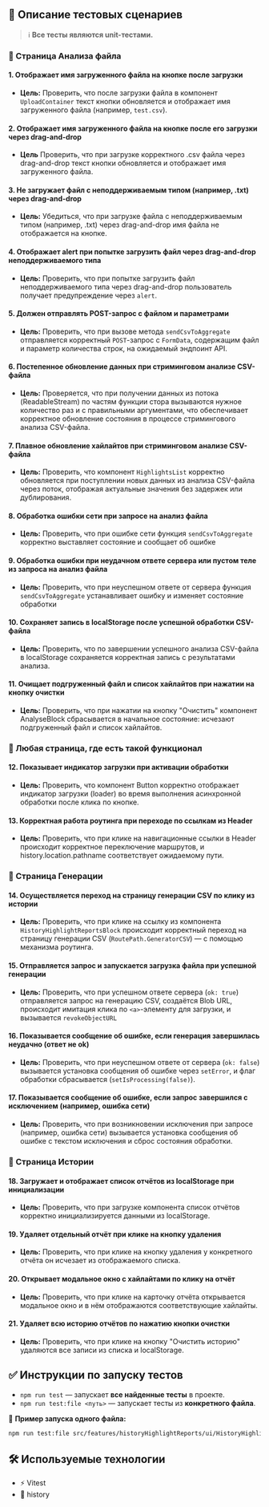 ## 🧪 Описание тестовых сценариев

> ℹ️ **Все тесты являются unit-тестами.**

### 📂 Страница Анализа файла

#### 1. Отображает имя загруженного файла на кнопке после загрузки

-   **Цель:** Проверить, что после загрузки файла в компонент `UploadContainer` текст кнопки обновляется и отображает имя загруженного файла (например, `test.csv`).

#### 2. Отображает имя загруженного файла на кнопке после его загрузки через drag-and-drop

-   **Цель** Проверить, что при загрузке корректного .csv файла через drag-and-drop текст кнопки обновляется и отображает имя загруженного файла.

#### 3. Не загружает файл с неподдерживаемым типом (например, .txt) через drag-and-drop

-   **Цель:** Убедиться, что при загрузке файла с неподдерживаемым типом (например, .txt) через drag-and-drop имя файла не отображается на кнопке.

#### 4. Отображает alert при попытке загрузить файл через drag-and-drop неподдерживаемого типа

-   **Цель:** Проверить, что при попытке загрузить файл неподдерживаемого типа через drag-and-drop пользователь получает предупреждение через `alert`.

#### 5. Должен отправлять POST-запрос с файлом и параметрами

-   **Цель:** Проверить, что при вызове метода `sendCsvToAggregate` отправляется корректный `POST`-запрос с `FormData`, содержащим файл и параметр количества строк, на ожидаемый эндпоинт API.

#### 6. Постепенное обновление данных при стриминговом анализе CSV-файла

-   **Цель:** Проверяется, что при получении данных из потока (ReadableStream) по частям функции стора вызываются нужное количество раз и с правильными аргументами, что обеспечивает корректное обновление состояния в процессе стримингового анализа CSV-файла.

#### 7. Плавное обновление хайлайтов при стриминговом анализе CSV-файла

-   **Цель:** Проверить, что компонент `HighlightsList` корректно обновляется при поступлении новых данных из анализа CSV-файла через поток, отображая актуальные значения без задержек или дублирования.

#### 8. Обработка ошибки сети при запросе на анализ файла

-   **Цель:** Проверить, что при ошибке сети функция `sendCsvToAggregate` корректно выставляет состояние и сообщает об ошибке

#### 9. Обработка ошибки при неудачном ответе сервера или пустом теле из запроса на анализ файла

-   **Цель:** Проверить, что при неуспешном ответе от сервера функция `sendCsvToAggregate` устанавливает ошибку и изменяет состояние обработки

#### 10. Сохраняет запись в localStorage после успешной обработки CSV-файла

-   **Цель:** Проверить, что по завершении успешного анализа CSV-файла в localStorage сохраняется корректная запись с результатами анализа.

#### 11. Очищает подгруженный файл и список хайлайтов при нажатии на кнопку очистки

-   **Цель:** Проверить, что при нажатии на кнопку "Очистить" компонент AnalyseBlock сбрасывается в начальное состояние: исчезают подгруженный файл и список хайлайтов.

### 📂 Любая страница, где есть такой функционал

#### 12. Показывает индикатор загрузки при активации обработки

-   **Цель:** Проверить, что компонент Button корректно отображает индикатор загрузки (loader) во время выполнения асинхронной обработки после клика по кнопке.

#### 13. Корректная работа роутинга при переходе по ссылкам из Header

-   **Цель:** Проверить, что при клике на навигационные ссылки в Header происходит корректное переключение маршрутов, и history.location.pathname соответствует ожидаемому пути.

### 📂 Страница Генерации

#### 14. Осуществляется переход на страницу генерации CSV по клику из истории

-   **Цель:** Проверить, что при клике на ссылку из компонента `HistoryHighlightReportsBlock` происходит корректный переход на страницу генерации CSV (`RoutePath.GeneratorCSV`) — с помощью механизма роутинга.

#### 15. Отправляется запрос и запускается загрузка файла при успешной генерации

-   **Цель:** Проверить, что при успешном ответе сервера (`ok: true`) отправляется запрос на генерацию CSV, создаётся Blob URL, происходит имитация клика по `<a>`-элементу для загрузки, и вызывается `revokeObjectURL`

#### 16. Показывается сообщение об ошибке, если генерация завершилась неудачно (ответ не ok)

-   **Цель:** Проверить, что при неуспешном ответе от сервера (`ok: false`) вызывается установка сообщения об ошибке через `setError`, и флаг обработки сбрасывается (`setIsProcessing(false)`).

#### 17. Показывается сообщение об ошибке, если запрос завершился с исключением (например, ошибка сети)

-   **Цель:** Проверить, что при возникновении исключения при запросе (например, ошибка сети) вызывается установка сообщения об ошибке с текстом исключения и сброс состояния обработки.

### 📂 Страница Истории

#### 18. Загружает и отображает список отчётов из localStorage при инициализации

-   **Цель:** Проверить, что при загрузке компонента список отчётов корректно инициализируется данными из localStorage.

#### 19. Удаляет отдельный отчёт при клике на кнопку удаления

-   **Цель:** Проверить, что при клике на кнопку удаления у конкретного отчёта он исчезает из отображаемого списка.

#### 20. Открывает модальное окно с хайлайтами по клику на отчёт

-   **Цель:** Проверить, что при клике на карточку отчёта открывается модальное окно и в нём отображаются соответствующие хайлайты.

#### 21. Удаляет всю историю отчётов по нажатию кнопки очистки

-   **Цель:** Проверить, что при клике на кнопку "Очистить историю" удаляются все записи из списка и localStorage.

## ✅ Инструкции по запуску тестов

-   `npm run test` — запускает **все найденные тесты** в проекте.
-   `npm run test:file <путь>` — запускает тесты из **конкретного файла**.

📌 **Пример запуска одного файла:**

```bash
npm run test:file src/features/historyHighlightReports/ui/HistoryHighlightReportsBlock/__tests__/navigation.test.tsx
```

## 🛠️ Используемые технологии

-   ⚡ Vitest
-   📜 history
